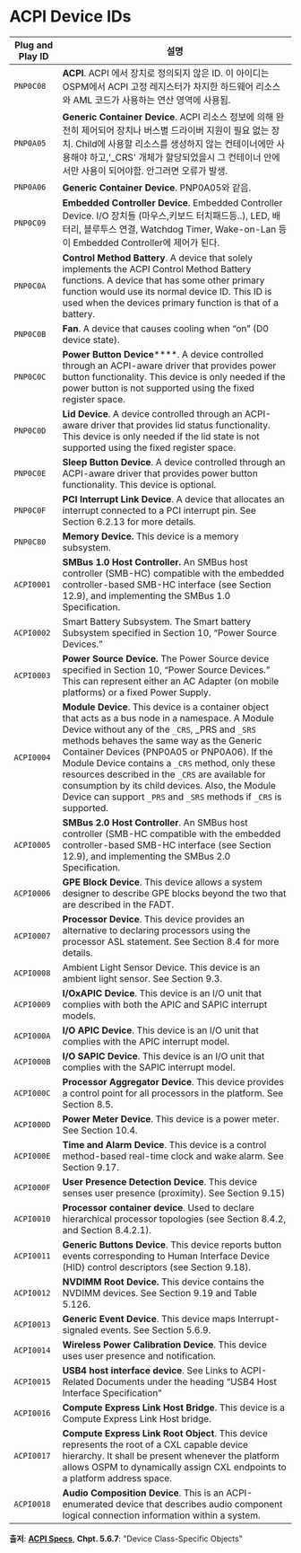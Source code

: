 # ACPI Device IDs

Plug and Play ID | 설명
-----------------|------------
`PNP0C08` | **ACPI**. ACPI 에서 장치로 정의되지 않은 ID. 이 아이디는 OSPM에서 ACPI 고정 레지스터가 차지한 하드웨어 리소스와 AML 코드가 사용하는 연산 영역에 사용됨.
`PNP0A05` | **Generic Container Device**.  ACPI 리소스 정보에 의해 완전히 제어되어 장치나 버스별 드라이버 지원이 필요 없는 장치. Child에 사용할 리소스를 생성하지 않는 컨테이너에만 사용해야 하고,'_CRS' 개체가 할당되었을시 그 컨테이너 안에서만 사용이 되어야함. 안그러면 오류가 발생.
`PNP0A06`| **Generic Container Device**. PNP0A05와 같음.
`PNP0C09`| **Embedded Controller Device**. Embedded Controller Device. I/O 장치들 (마우스,키보드 터치패드등..), LED, 배터리, 블루투스 연결, Watchdog Timer, Wake-on-Lan 등이 Embedded Controller에 제어가 된다.
`PNP0C0A` | **Control Method Battery**. A device that solely implements the ACPI Control Method Battery functions. A device that has some other primary function would use its normal device ID. This ID is used when the devices primary function is that of a battery.
`PNP0C0B` | **Fan**. A device that causes cooling when “on” (D0 device state).
`PNP0C0C` | **Power Button Device******. A device controlled through an ACPI-aware driver that provides power button functionality. This device is only needed if the power button is not supported using the fixed register space.
`PNP0C0D`| **Lid Device**. A device controlled through an ACPI-aware driver that provides lid status functionality. This device is only needed if the lid state is not supported using the fixed register space.
`PNP0C0E`| **Sleep Button Device**. A device controlled through an ACPI-aware driver that provides power button functionality. This device is optional.
`PNP0C0F`| **PCI Interrupt Link Device**. A device that allocates an interrupt connected to a PCI interrupt pin. See Section 6.2.13 for more details.
`PNP0C80`| **Memory Device.** This device is a memory subsystem.
`ACPI0001`| **SMBus 1.0 Host Controller.** An SMBus host controller (SMB-HC) compatible with the embedded controller-based SMB-HC interface (see Section 12.9), and implementing the SMBus 1.0 Specification.
`ACPI0002`|Smart Battery Subsystem. The Smart battery Subsystem specified in Section 10, “Power Source Devices.”
`ACPI0003`|**Power Source Device.** The Power Source device specified in Section 10, “Power Source Devices.” This can represent either an AC Adapter (on mobile platforms) or a fixed Power Supply.
`ACPI0004`| **Module Device**. This device is a container object that acts as a bus node in a namespace. A Module Device without any of the `_CRS`, _PRS and `_SRS` methods behaves the same way as the Generic Container Devices (PNP0A05 or PNP0A06). If the Module Device contains a `_CRS` method, only these resources described in the `_CRS` are available for consumption by its child devices. Also, the Module Device can support `_PRS` and `_SRS` methods if `_CRS` is supported.
`ACPI0005`| **SMBus 2.0 Host Controller**. An SMBus host controller (SMB-HC compatible with the embedded controller-based SMB-HC interface (see Section 12.9), and implementing the SMBus 2.0 Specification.
`ACPI0006`|**GPE Block Device**. This device allows a system designer to describe GPE blocks beyond the two that are described in the FADT.
`ACPI0007`|**Processor Device**. This device provides an alternative to declaring processors using the processor ASL statement. See Section 8.4 for more details.
`ACPI0008`|Ambient Light Sensor Device. This device is an ambient light sensor. See Section 9.3.
`ACPI0009`| **I/OxAPIC Device**. This device is an I/O unit that complies with both the APIC and SAPIC interrupt models.
`ACPI000A`|**I/O APIC Device**. This device is an I/O unit that complies with the APIC interrupt model.
`ACPI000B`|**I/O SAPIC Device**. This device is an I/O unit that complies with the SAPIC interrupt model.
`ACPI000C`|**Processor Aggregator Device**. This device provides a control point for all processors in the platform. See Section 8.5.
`ACPI000D`|**Power Meter Device**. This device is a power meter. See Section 10.4.
`ACPI000E`|**Time and Alarm Device**. This device is a control method-based real-time clock and wake alarm. See Section 9.17.
`ACPI000F`|**User Presence Detection Device**. This device senses user presence (proximity). See Section 9.15)
`ACPI0010`|**Processor container device**. Used to declare hierarchical processor topologies (see Section 8.4.2, and Section 8.4.2.1).
`ACPI0011`|**Generic Buttons Device**. This device reports button events corresponding to Human Interface Device (HID) control descriptors (see Section 9.18).
`ACPI0012`|**NVDIMM Root Device.** This device contains the NVDIMM devices. See Section 9.19 and Table 5.126.
`ACPI0013`|**Generic Event Device**. This device maps Interrupt-signaled events. See Section 5.6.9.
`ACPI0014`|**Wireless Power Calibration Device**. This device uses user presence and notification.
`ACPI0015`| **USB4 host interface device**. See Links to ACPI-Related Documents under the heading “USB4 Host Interface Specification”
`ACPI0016`| **Compute Express Link Host Bridge**. This device is a Compute Express Link Host bridge.
`ACPI0017`| **Compute Express Link Root Object**. This device represents the root of a CXL capable device hierarchy. It shall be present whenever the platform allows OSPM to dynamically assign CXL endpoints to a platform address space.
`ACPI0018` | **Audio Composition Device**. This is an ACPI-enumerated device that describes audio component logical connection information within a system.

**출저**: [**ACPI Specs**](https://uefi.org/specifications), **Chpt. 5.6.7**: "Device Class-Specific Objects"
